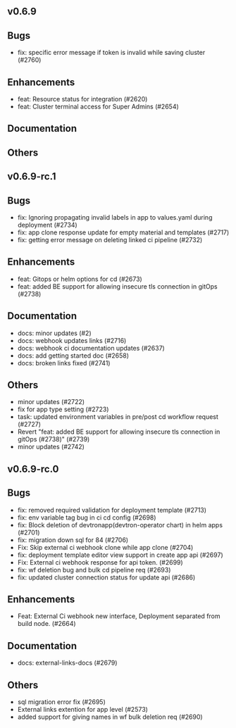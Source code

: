 ## v0.6.9

## Bugs
- fix: specific error message if token is invalid while saving cluster (#2760)
## Enhancements
- feat: Resource status for integration (#2620)
- feat: Cluster terminal access for Super Admins (#2654)
## Documentation
## Others


## v0.6.9-rc.1

## Bugs
- fix: Ignoring propagating invalid labels in app to values.yaml during deployment (#2734)
- fix: app clone response update for empty material and templates (#2717)
- fix: getting error message on deleting linked ci pipeline (#2732)
## Enhancements
- feat: Gitops or helm options for cd (#2673)
- feat: added BE support for allowing insecure tls connection in gitOps (#2738)
## Documentation
- docs: minor updates (#2)
- docs: webhook updates links (#2716)
- docs: webhook ci documentation updates (#2637)
- docs: add getting started doc (#2658)
- docs: broken links fixed (#2741)
## Others
- minor updates (#2722)
- fix for app type setting (#2723)
- task: updated environment variables in pre/post cd workflow request (#2727)
- Revert "feat: added BE support for allowing insecure tls connection in gitOps (#2738)" (#2739)
- minor updates (#2742)


## v0.6.9-rc.0

## Bugs
- fix: removed required validation for deployment template (#2713)
- fix: env variable tag bug in ci cd config (#2698)
- fix: Block deletion of devtronapp(devtron-operator chart)  in helm apps (#2701)
- fix: migration down sql for 84 (#2706)
- Fix: Skip external ci webhook clone while app clone (#2704)
- fix: deployment template editor view support in create app api (#2697)
- Fix:  External ci webhook response for api token. (#2699)
- fix: wf deletion bug and bulk cd pipeline req (#2693)
- fix: updated cluster connection status for update api (#2686)
## Enhancements
- Feat: External Ci webhook new interface, Deployment separated from build node. (#2664)
## Documentation
- docs: external-links-docs (#2679)
## Others
- sql migration error fix (#2695)
- External links extention for app level  (#2573)
- added support for giving names in wf bulk deletion req (#2690)


